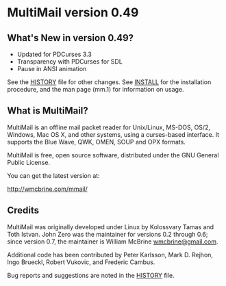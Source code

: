 MultiMail version 0.49
======================

What's New in version 0.49?
---------------------------

 * Updated for PDCurses 3.3
 * Transparency with PDCurses for SDL
 * Pause in ANSI animation

See the [HISTORY](HISTORY.md) file for other changes. See
[INSTALL](INSTALL.md) for the installation procedure, and the man page
(mm.1) for information on usage.


What is MultiMail?
------------------

MultiMail is an offline mail packet reader for Unix/Linux, MS-DOS, OS/2,
Windows, Mac OS X, and other systems, using a curses-based interface. It
supports the Blue Wave, QWK, OMEN, SOUP and OPX formats.

MultiMail is free, open source software, distributed under the GNU
General Public License.

You can get the latest version at:

 http://wmcbrine.com/mmail/


Credits
-------

MultiMail was originally developed under Linux by Kolossvary Tamas and
Toth Istvan. John Zero was the maintainer for versions 0.2 through 0.6;
since version 0.7, the maintainer is William McBrine <wmcbrine@gmail.com>.

Additional code has been contributed by Peter Karlsson, Mark D. Rejhon,
Ingo Brueckl, Robert Vukovic, and Frederic Cambus.

Bug reports and suggestions are noted in the [HISTORY](HISTORY.md) file.
